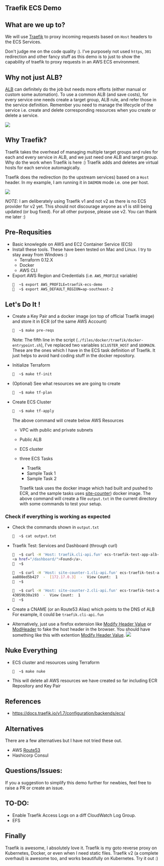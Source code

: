 ## Traefik ECS Demo

## What are we up to?
We will use [Traefik](https://containo.us/traefik/) to proxy incoming requests based on `Host` headers to the ECS Services.

Don't judge me on the code quality :). I've purposely not used `https`, `301` redirection and other fancy stuff as this demo is to just to show the capability of traefik to proxy requests in an AWS ECS environment.

## Why not just ALB?
[ALB](https://docs.aws.amazon.com/elasticloadbalancing/latest/application/introduction.html) can definitely do the job but needs more efforts (either manual or custom some automation). To use a common ALB (and save costs), for every service one needs create a target group, ALB rule, and refer those in the service definition.
Remember you need to manage the lifecycle of the service i.e. create and delete corresponding resources when you create or delete a service.

![](files/images/without_traefik.png)


## Why Traefik?
Traefik takes the overhead of managing multiple target groups and rules for each and every service in ALB, and we just need one ALB and target group. Why do the work when Traefik is here :)
Traefik adds and deletes are virtual hosts for each service automagically.

Traefik does the redirection (to the upstream services) based on a `Host` header. In my example, I am running it in `DAEMON` mode i.e. one per host.

![](files/images/with_traefik.png)

*NOTE*: I am deliberately using Traefik v1 and not v2 as there is no ECS provider for v2 yet. This should not discourage anyone as v1 is still being updated (or bug fixed). For all other purpose, please use v2. You can thank me later :)

## Pre-Requsities
* Basic knowlegde on AWS and EC2 Container Service (ECS)
* Install these tools. These have been tested on Mac and Linux. I try to stay away from Windows :)
    - Terraform 0.12.X
    - Docker
    - AWS CLI
* Export AWS Region and Credentials (i.e. `AWS_PROFILE` variable)
    ```bash
    🍺  ~$ export AWS_PROFILE=traefik-ecs-demo
    🍺  ~$ export AWS_DEFAULT_REGION=ap-southeast-2
    ```

## Let's Do It !
* Create a Key Pair and a docker image (on top of official Traefik image) and store it in ECR (of the same AWS Account)
    ```bash
    🍺  ~$ make pre-reqs
    ```
    Note: The fifth line in the script (`./files/docker/traefik/docker-entrypoint.sh`),  I've replaced two variables `$CLUSTER_HOST` and `$DOMAIN`. These are the ones which I have in the ECS task definition of Traefik. It just helps to avoid hard coding stuff in the docker repository.

* Initialize Terraform
    ```bash
    🍺  ~$ make tf-init
    ```

* (Optional) See what resources we are going to create
    ```bash
    🍺  ~$ make tf-plan
    ```

* Create ECS Cluster
    ```bash
    🍺  ~$ make tf-apply
    ```

    The above command will create below AWS Resources
    * VPC with public and private subnets
    * Public ALB
    * ECS cluster
    * three ECS Tasks
        * Traefik
        * Sample Task 1
        * Sample Task 2

        Traefik task uses the docker image which had built and pushed to ECR, and the sample tasks uses [site-counter](https://registry.hub.docker.com/repository/docker/vikas027/site-counter)) docker image. The above command will create a file `output.txt` in the current directory with some commands to test your setup.


### Check if everything is working as expected
* Check the commands shown in `output.txt`
    ```bash
    🍺  ~$ cat output.txt
    ```

* Traefik Test: Services and Dashboard (through curl)
    ```bash
    🍺  ~$ curl -H 'Host: traefik.cli-api.fun' ecs-traefik-test-app-alb-901515036.ap-southeast-2.elb.amazonaws.com
    <a href="/dashboard/">Found</a>.
    🍺  ~$

    🍺  ~$ curl -H 'Host: site-counter-1.cli-api.fun' ecs-traefik-test-app-alb-901515036.ap-southeast-2.elb.amazonaws.com
    aa808ed5b427  -  [172.17.0.3]  -  View Count:  1
    🍺  ~$

    🍺  ~$ curl -H 'Host: site-counter-2.cli-api.fun' ecs-traefik-test-app-alb-901515036.ap-southeast-2.elb.amazonaws.com
    43059b30a193  -  View Count:  1
    🍺  ~$
    ```

* Create a CNAME (or an Route53 Alias) which points to the DNS of ALB
For example, it could be `traefik.cli-api.fun`

* Alternatively, just use a firefox extension like [Modify Header Value](https://mybrowseraddon.com/modify-header-value.html) or [ModHeader](https://addons.mozilla.org/en-US/firefox/addon/modheader-firefox/) to fake the host header in the browser.
    You should have something like this with extention [Modify Header Value](https://mybrowseraddon.com/modify-header-value.html).
        ![](files/gifs/traefik_dashboard.gif)

## Nuke Everything
- ECS cluster and resources using Terraform
    ```bash
    🍺  ~$ make nuke
    ```
- This will delete all AWS resources we have created so far including ECR Repository and Key Pair

## References
* https://docs.traefik.io/v1.7/configuration/backends/ecs/

## Alternatives
There are a few alternatives but I have not tried these out.
* AWS [Route53](https://docs.aws.amazon.com/AmazonECS/latest/developerguide/service-discovery.html)
* Hashicorp Consul

## Questions/Issues:
If you a suggestion to simplify this demo further for newbies, feel free to raise a PR or create an issue.

## TO-DO:
- Enable Traefik Access Logs on a diff CloudWatch Log Group.
- EFS

## Finally
Traefik is awesome, I absolutely love it. Traefik is my goto reverse proxy on Kubernetes, Docker, or even when I need static files. Traefik v2 (a complete overhaul) is awesome too, and works beautifully on Kubernetes. Try it out :)
